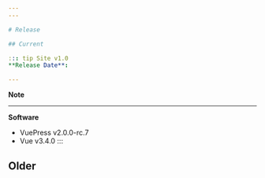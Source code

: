 ```yaml
---
---

# Release

## Current

::: tip Site v1.0
**Release Date**:

---
```


**Note**

---

**Software**
  - VuePress v2.0.0-rc.7
  - Vue v3.4.0
:::


## Older